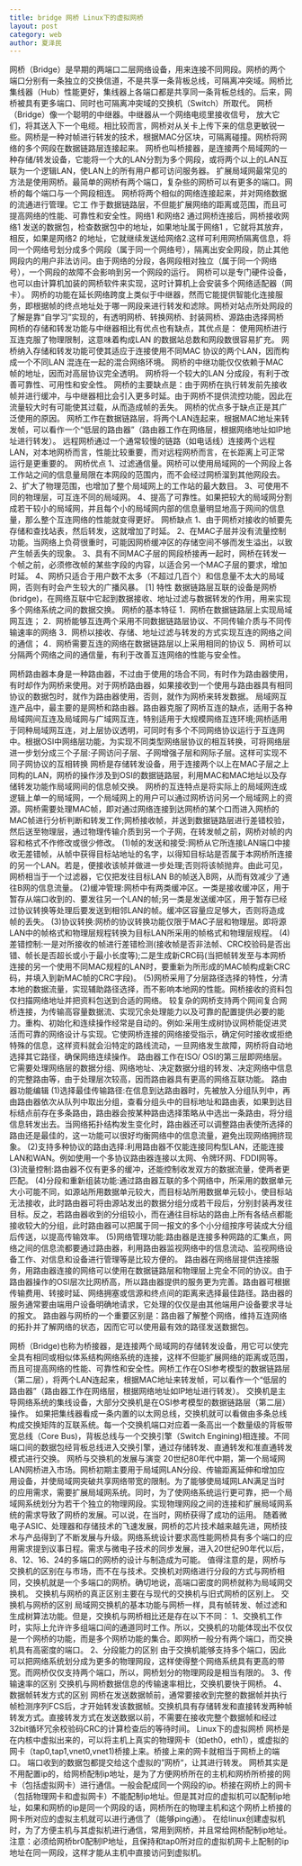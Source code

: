 ```yaml
---
title: bridge 网桥 Linux下的虚拟网桥
layout: post
category: web
author: 夏泽民
---
```

<!-- more -->
网桥（Bridge）是早期的两端口二层网络设备，用来连接不同网段。网桥的两个端口分别有一条独立的交换信道，不是共享一条背板总线，可隔离冲突域。网桥比集线器（Hub）性能更好，集线器上各端口都是共享同一条背板总线的。后来，网桥被具有更多端口、同时也可隔离冲突域的交换机（Switch）所取代。
网桥（Bridge）像一个聪明的中继器。中继器从一个网络电缆里接收信号， 放大它们，将其送入下一个电缆。相比较而言，网桥对从关卡上传下来的信息更敏锐一些。网桥是一种对帧进行转发的技术，根据MAC分区块，可隔离碰撞。网桥将网络的多个网段在数据链路层连接起来。
网桥也叫桥接器，是连接两个局域网的一种存储/转发设备，它能将一个大的LAN分割为多个网段，或将两个以上的LAN互联为一个逻辑LAN，使LAN上的所有用户都可访问服务器。
扩展局域网最常见的方法是使用网桥。最简单的网桥有两个端口，复杂些的网桥可以有更多的端口。网桥的每个端口与一个网段相连。
网桥将两个相似的网络连接起来，并对网络数据的流通进行管理。它工
作于数据链路层，不但能扩展网络的距离或范围，而且可提高网络的性能、可靠性和安全性。网络1 和网络2 通过网桥连接后，网桥接收网络1 发送的数据包，检查数据包中的地址，如果地址属于网络1 ，它就将其放弃，相反，如果是网络2 的地址，它就继续发送给网络2.这样可利用网桥隔离信息，将同一个网络号划分成多个网段（属于同一个网络号），隔离出安全网段，防止其他网段内的用户非法访问。由于网络的分段，各网段相对独立（属于同一个网络号），一个网段的故障不会影响到另一个网段的运行。
网桥可以是专门硬件设备，也可以由计算机加装的网桥软件来实现，这时计算机上会安装多个网络适配器（网卡）。
网桥的功能在延长网络跨度上类似于中继器，然而它能提供智能化连接服务，即根据帧的终点地址处于哪一网段来进行转发和滤除。网桥对站点所处网段的了解是靠“自学习”实现的，有透明网桥、转换网桥、封装网桥、源路由选择网桥
网桥的存储和转发功能与中继器相比有优点也有缺点，其优点是：
使用网桥进行互连克服了物理限制，这意味着构成LAN 的数据站总数和网段数很容易扩充。
网桥纳入存储和转发功能可使其适应于连接使用不同MAC 协议的两个LAN，因而构成一个不同LAN 混连在一起的混合网络环境。
网桥的中继功能仅仅依赖于MAC 帧的地址，因而对高层协议完全透明。
网桥将一个较大的LAN 分成段，有利于改善可靠性、可用性和安全性。
网桥的主要缺点是：由于网桥在执行转发前先接收帧并进行缓冲，与中继器相比会引入更多时延。由于网桥不提供流控功能，因此在流量较大时有可能使其过载，从而造成帧的丢失。
网桥的优点多于缺点正是其广泛使用的原因。
网桥工作在数据链路层，将两个LAN连起来，根据MAC地址来转发帧，可以看作一个“低层的路由器”（路由器工作在网络层，根据网络地址如IP地址进行转发）。
远程网桥通过一个通常较慢的链路（如电话线）连接两个远程LAN，对本地网桥而言，性能比较重要，而对远程网桥而言，在长距离上可正常运行是更重要的。
网桥优点
1、过滤通信量。网桥可以使用局域网的一个网段上各工作站之间的信息量局限在本网段的范围内，而不会经过网桥溜到其他网段去。
2、扩大了物理范围，也增加了整个局域网上的工作站的最大数目。
3、可使用不同的物理层，可互连不同的局域网。
4、提高了可靠性。如果把较大的局域网分割成若干较小的局域网，并且每个小的局域网内部的信息量明显地高于网间的信息量，那么整个互连网络的性能就变得更好。
网桥缺点
1、由于网桥对接收的帧要先存储和查找站表，然后转发，这就增加了时延。
2、在MAC子层并没有流量控制功能。当网络上负荷很重时，可能因网桥缓冲区的存储空间不够而发生溢出，以致产生帧丢失的现象。
3、具有不同MAC子层的网段桥接再一起时，网桥在转发一个帧之前，必须修改帧的某些字段的内容，以适合另一个MAC子层的要求，增加时延。
4、网桥只适合于用户数不太多（不超过几百个）和信息量不太大的局域网，否则有时会产生较大的广播风暴。 [1] 
特性
数据链路层互联的设备是网桥(bridge)，在网络互联中它起到数据接收、地址过滤与数据转发的作用，用来实现多个网络系统之间的数据交换。
网桥的基本特征
1．网桥在数据链路层上实现局域网互连；
2．网桥能够互连两个采用不同数据链路层协议、不同传输介质与不同传输速率的网络
3．网桥以接收、存储、地址过滤与转发的方式实现互连的网络之间的通信；
4．网桥需要互连的网络在数据链路层以上采用相同的协议
5．网桥可以分隔两个网络之间的通信量，有利于改善互连网络的性能与安全性。

网桥路由器本身是一种路由器，不过由于使用的场合不同，有时作为路由器使用，有时却作为网桥来使用。对于网桥路由器，如果接收到一个使用与路由器具有相同协议的数据包时，就作为路由器使用，否则，就作为网桥来转发数据。
局域网互连产品中，最主要的是网桥和路由器。路由器克服了网桥互连的缺点，适用于各种局域网间互连及局域网与广域网互连，特别适用于大规模网络互连环境;网桥适用于同种局域网互连，对上层协议透明，可同时有多个不同网络协议运行于互连网中。根据OSI中网络层功能，为实现不同类型网络层协议的相互转换，可将网络层进一步划分成三个子层:子网访问子层、子网增强子层和网际子层。这样可实现不同子网协议的互相转换
网桥是存储转发设备，用于连接两个以上在MAC子层之上同构的LAN，网桥的操作涉及到OSI的数据链路层，利用MAC和MAC地址以及存储转发功能作局域网间的信息帧交换。
网桥的互连特点是将实际上的局域网连成逻辑上单一的局域网，一个局域网上的用户可以通过网桥访问另一个局域网上的资源。网桥需要处理MAC帧，即对通过网络连接到达网桥的某个口而进入网桥的MAC帧进行分析判断和转发工作;网桥接收帧，并送到数据链路层进行差错校验，然后送至物理层，通过物理传输介质到另一个子网，在转发帧之前，网桥对帧的内容和格式不作修改或很少修改。
(1)帧的发送和接受:网桥从它所连接LAN端口中接收无差错帧，从帧中获得目标站地址的名字，以得知目标站是否属于本网桥所连接的另一个LAN。若是，便接收该帧并做进一步处理;否则将该帧抛弃。由此可见，网桥相当于一个过滤器，它仅把发往目标LAN B的帧送入B网，从而有效减少了通往B网的信息流量。
(2)缓冲管理:网桥中有两类缓冲区。一类是接收缓冲区，用于暂存从端口收到的、要发往另一个LAN的帧;另一类是发送缓冲区，用于暂存已经过协议转换等处理后要发送到相邻LAN的帧。缓冲区容量应足够大，否则将造成帧的丢失。
(3)协议转换:网桥的协议转换功能仅限于MAC子层和物理层。即将源LAN中的帧格式和物理层规程转换为目标LAN所采用的帧格式和物理层规程。
(4)差错控制:一是对所接收的帧进行差错检测(接收帧是否非法帧、CRC校验码是否出错、帧长是否超长或小于最小长度等);二是生成新CRC码(当把帧转发至与本网桥连接的另一个使用不同MAC规程的LAN时，要重新为所形成的MAC帧构成新CRC码，并填入到新MAC帧的CRC字段)。
(5)网桥采用了分层路径选择的特性，分清本地的数据流量，实现辅助路径选择，而不影响本地网的性能。网桥接收的资料包仅扫描网络地址并把资料包送到合适的网络。
较复杂的网桥支持两个网间复合网桥连接，为传输高容量数据流、实现冗余处理能力以及可靠的配置提供必要的能力。重构、初始化和连续操作经常是自动的。例如:采用生成树协议网桥能促进灵活而可靠的网络设计与实现。它使网桥连接的网络接受指示，确定何时接收或拒绝特殊的信息，这样资料就会沿特定的路线流动，一旦网络发生故障，网桥将自动地选择其它路径，确保网络连续操作。 
路由器工作在ISO/ OSI的第三层即网络层。它需要处理网络层的数据分组、网络地址、决定数据分组的转发、决定网络中信息的完整路由等，由于处理层次较高，因而路由器具有更高的网络互联功能。
路由器功能编辑
(1)选择最佳传输路径:在信息到达路由器时，先被放入分组队列中，再由路由器依次从队列中取出分组，查看分组头中的目标地址和路由表，如果到达目标结点前存在多条路由，路由器会按某种路由选择策略从中选出一条路由，将分组信息转发出去。当网络拓扑结构发生变化时，路由器还可以调整路由表使所选择的路由还是最佳的，这一功能可以很好均衡网络中的信息流量，避免出现网络拥挤现象。
(2)支持多种协议的路由选择:利用路由器不仅能连接同构型LAN，还能连接LAN和WAN。例如使用一个多协议路由器连接以太网、令牌环网、FDDI网等。
(3)流量控制:路由器不仅有更多的缓冲，还能控制收发双方的数据流量，使两者更匹配。
(4)分段和重新组装功能:通过路由器互联的多个网络中，所采用的数据单元大小可能不同，如源站所用数据单元较大，而目标站所用数据单元较小，使目标站无法接收，此时路由器可将由源站发出的数据分组分成若干段后，分别封装再发往目标。反之，若路由器收到的分组较小，而在通往目标站的路由上所有各结点都能接收较大的分组，此时路由器可以把属于同一报文的多个小分组按序号装成大分组后传送，以提高传输效率。
(5)网络管理功能:路由器是连接多种网路的汇集点，网络之间的信息流都要通过路由器，利用路由器监视网络中的信息流动、监视网络设备工作、对信息和设备进行管理等是比较方便的。 
路由器在网络层提供连接服务，用路由器连接的网络可以使用在数据链路层和物理层上完全不同的协议。由于路由器操作的OSI层次比网桥高，所以路由器提供的服务更为完善。路由器可根据传输费用、转接时延、网络拥塞或信源和终点间的距离来选择最佳路径。路由器的服务通常要由端用户设备明确地请求，它处理的仅仅是由其他端用户设备要求寻址的报文。
路由器与网桥的一个重要区别是：路由器了解整个网络，维持互连网络的拓扑并了解网络的状态，因而它可以使用最有效的路径发送数据包。

网桥（Bridge)也称为桥接器，是连接两个局域网的存储转发设备，用它可以使完全具有相同或相似体系结构网络系统的连接，这样不但能扩展网络的距离或范围，而且可提高网络的性能、可靠性和安全性。网桥工作在OSI参考模型的数据链路层（第二层），将两个LAN连起来，根据MAC地址来转发帧，可以看作一个“低层的路由器”（路由器工作在网络层，根据网络地址如IP地址进行转发）。
交换机是主导网络系统的集线设备，大部分交换机是在OSI参考模型的数据链路层（第二层）操作。 
如果把集线器看成一条内置的以太网总线，交换机就可以看做由多条总线构成交换矩阵的互联系统。每一个交换机端口对应着一条高出一个数量级的背板带宽总线（Core Bus)，背板总线与一个交换引擎（Switch Engining)相连接。不同端口间的数据包经背板总线进入交换引擎，通过存储转发、直通转发和准直通转发模式进行交换。
网桥与交换机的发展与演变 
20世纪80年代中期，第一个局域网LAN网桥进入市场。网桥初期主要用于局域网LAN分段、传输距离延伸和增加应用设备，并使局域网突破共享网络带宽的限制。为了能够使局域网LAN满足当时的应用需求，需要扩展局域网系统。同时，为了使网络系统运行更可靠，把一个局域网系统划分为若干个独立的物理网段。实现物理网段之间的连接和扩展局域网系统的需求导致了网桥的发展。可以说，在当时，网桥获得了成功的运用。 
随着微电子ASIC、处理器和存储技术的飞速发展，网桥的芯片技术越来越先进，网桥技术与产品得到了不断发展与升级。网络系统设计要求高性能网桥具有多个端口的应用需求提到议事日程。需求与微电子技术的同步发展，进入20世纪90年代以后，8、12、16、24的多端口的网桥的设计与制造成为可能。
值得注意的是，网桥与交换机的区别在与市场，而不在与技术。交换机对网络进行分段的方式与网桥相同，交换机就是一个多端口的网桥。确切地说，高端口密度的网桥就称为局域网交换机。 
交换机与网桥的真正区别主要在与现代的交换机与旧式网桥的区别上。 
交换机与网桥的区别 
局域网交换机的基本功能与网桥一样，具有帧转发、帧过滤和生成树算法功能。但是，交换机与网桥相比还是存在以下不同： 
1、交换机工作时，实际上允许许多组端口间的通道同时工作。所以，交换机的功能体现出不仅仅是一个网桥的功能，而是多个网桥功能的集合。即网桥一般分有两个端口，而交换机具有高密度的端口。 
2、分段能力的区别 
由于交换机能够支持多个端口，因此可以把网络系统划分成为更多的物理网段，这样使得整个网络系统具有更高的带宽。而网桥仅仅支持两个端口，所以，网桥划分的物理网段是相当有限的。 
3、传输速率的区别 
交换机与网桥数据信息的传输速率相比，交换机要快于网桥。 
4、数据帧转发方式的区别 
网桥在发送数据帧前，通常要接收到完整的数据帧并执行帧检测序列FCS后，才开始转发该数据帧。交换机具有存储转发和直接转发两种帧转发方式。直接转发方式在发送数据以前，不需要在接收完整个数据帧和经过32bit循环冗余校验码CRC的计算检查后的等待时间。
Linux下的虚拟网桥
     网桥是在内核中虚拟出来的，可以将主机上真实的物理网卡（如eth0，eth1），或虚拟的网卡（tap0,tap1,vnet0,vnet1)桥接上来。桥接上来的网卡就相当于网桥上的端口。 端口收到的数据包都提交给这个虚拟的”网桥“，让其进行转发。
        网桥其实是不用配置ip的，给网桥配制ip地址，是为了方便网桥所在的主机和网桥所桥接的网卡（包括虚拟网卡）进行通信。一般会配成同一个网段的ip。桥接在网桥上的网卡（包括物理网卡和虚拟网卡）不能配制ip地址。但是其对应的虚拟机可以配制ip地址，如果和网桥的ip是同一个网段的话，网桥所在的物理主机和这个网桥上桥接的网卡所对应的虚拟主机就可以进行通信了（能够ping通）。
在给linux创建虚拟机时，为了方便主机与其虚拟机进行通信，常用到网桥，并且常给网桥配制ip地址。
注意：必须给网桥br0配制IP地址，且保持和tap0所对应的虚拟机网卡上配制的ip地址在同一网段，这样才能从主机中直接访问到虚拟机。
